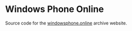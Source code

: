 # Windows Phone Online
Source code for the [windowsphone.online](https://windowsphone.online) archive website.
